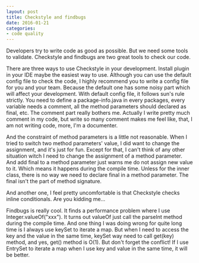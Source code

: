 ```yaml
---
layout: post
title: Checkstyle and findbugs
date: 2016-01-21
categories:
- code quality
---
```


Developers try to write code as good as possible. But we need some tools to validate. Checkstyle and findbugs are two great tools to check our code.

There are three ways to use Checkstyle in your development. Install plugin in your IDE maybe the easiest way to use. Although you can use the default config file to check the code, I highly recommend you to write a config file for you and your team. Because the default one has some noisy part which will affect your development. With default config file, it follows sun's rule strictly. You need to define a package-info.java in every packages, every variable needs a comment, all the method parameters should declared as final, etc. The comment part really bothers me. Actually I write pretty much comment in my code, but write so many comment makes me feel like, that, I am not writing code, more, I'm a documenter. 

And the constraint of method parameters is a little not reasonable. When I tried to switch two method parameters' value, I did want to change the assignment, and it's just for fun. Except for that, I can't think of any other situation witch I need to change the assignment of a method parameter. And add final to a method parameter just warns me do not assign new value to it. Which means it happens during the compile time. Unless for the inner class, there is no way we need to declare final in a method parameter. The final isn't the part of method signature.

And another one, I feel pretty uncomfortable is that Checkstyle checks inline conditionals. Are you kidding me...

Findbugs is really cool. It finds a performance problem where I use Integer.valueOf("xxx"). It turns out valueOf just call the parseInt method during the compile time. And one thing I was doing wrong for quite long time is I always use keySet to iterate a map. But when I need to access the key and the value in the same time, keySet way need to call get(key) method, and yes, get() method is O(1). But don't forget the conflict! If I use EntrySet to iterate a map when I use key and value in the same time, it will be better.



